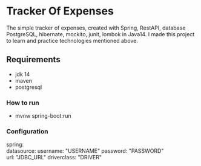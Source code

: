 # Tracker Of Expenses
The simple tracker of expenses, created with Spring, RestAPI,  database PostgreSQL, hibernate, mockito, junit, lombok in Java14. I made this project to learn and practice technologies mentioned above.
## Requirements
 - jdk 14
 - maven
 - postgresql
### How to run
- mvnw spring-boot:run
### Configuration
spring: \
  datasource: 
      username: "USERNAME"
      password: "PASSWORD"  
      url: "JDBC_URL"
      driverclass: "DRIVER"
